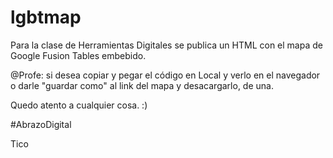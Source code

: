 # lgbtmap
Para la clase de Herramientas Digitales se publica un HTML con el mapa de Google Fusion Tables embebido.

@Profe: si desea copiar y pegar el código en Local y verlo en el navegador o darle "guardar como" al link del mapa y desacargarlo, de una.

Quedo atento a cualquier cosa. :)

#AbrazoDigital

Tico
